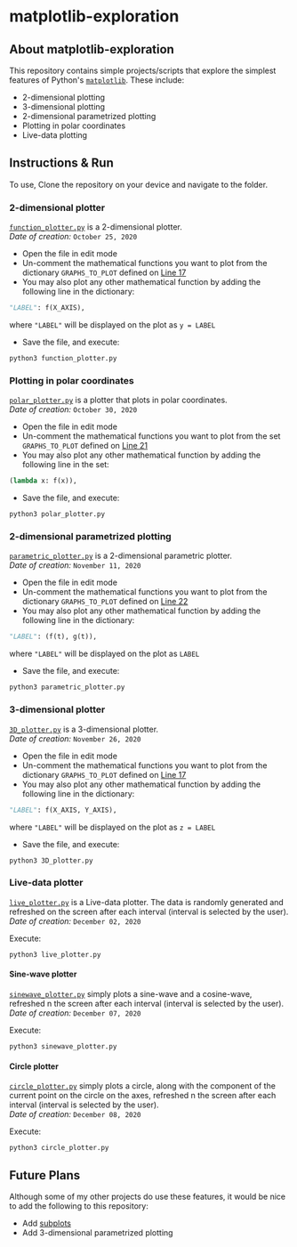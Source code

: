 # matplotlib-exploration

## About matplotlib-exploration

This repository contains simple projects/scripts that explore the simplest features of Python's [`matplotlib`](https://matplotlib.org/). These include:
- 2-dimensional plotting
- 3-dimensional plotting
- 2-dimensional parametrized plotting
- Plotting in polar coordinates
- Live-data plotting

## Instructions & Run

To use, Clone the repository on your device and navigate to the folder.

### 2-dimensional plotter

[`function_plotter.py`](https://github.com/divyajeettt/matplotlib-exploration/blob/main/function_plotter.py) is a 2-dimensional plotter. \
*Date of creation:* `October 25, 2020`
- Open the file in edit mode
- Un-comment the mathematical functions you want to plot from the dictionary `GRAPHS_TO_PLOT` defined on [Line 17](https://github.com/divyajeettt/matplotlib-exploration/blob/49c40730897c7d4ac72522f17db4d112c2012410/function_plotter.py#L17)
- You may also plot any other mathematical function by adding the following line in the dictionary:
```python
"LABEL": f(X_AXIS),
```
where `"LABEL"` will be displayed on the plot as `y = LABEL`
- Save the file, and execute:
```
python3 function_plotter.py
```

### Plotting in polar coordinates

[`polar_plotter.py`](https://github.com/divyajeettt/matplotlib-exploration/blob/main/polar_plotter.py) is a plotter that plots in polar coordinates. \
*Date of creation:* `October 30, 2020`
- Open the file in edit mode
- Un-comment the mathematical functions you want to plot from the set `GRAPHS_TO_PLOT` defined on [Line 21](https://github.com/divyajeettt/matplotlib-exploration/blob/49c40730897c7d4ac72522f17db4d112c2012410/polar_plotter.py#L21)
- You may also plot any other mathematical function by adding the following line in the set:
```python
(lambda x: f(x)),
```
- Save the file, and execute:
```
python3 polar_plotter.py
```

### 2-dimensional parametrized plotting

[`parametric_plotter.py`](https://github.com/divyajeettt/matplotlib-exploration/blob/main/parametric_plotter.py) is a 2-dimensional parametric plotter. \
*Date of creation:* `November 11, 2020`
- Open the file in edit mode
- Un-comment the mathematical functions you want to plot from the dictionary `GRAPHS_TO_PLOT` defined on [Line 22](https://github.com/divyajeettt/matplotlib-exploration/blob/49c40730897c7d4ac72522f17db4d112c2012410/parametric_plotter.py#L22)
- You may also plot any other mathematical function by adding the following line in the dictionary:
```python
"LABEL": (f(t), g(t)),
```
where `"LABEL"` will be displayed on the plot as `LABEL`
- Save the file, and execute:
```
python3 parametric_plotter.py
```

### 3-dimensional plotter

[`3D_plotter.py`](https://github.com/divyajeettt/matplotlib-exploration/blob/main/3D_plotter.py) is a 3-dimensional plotter. \
*Date of creation:* `November 26, 2020`
- Open the file in edit mode
- Un-comment the mathematical functions you want to plot from the dictionary `GRAPHS_TO_PLOT` defined on [Line 17](https://github.com/divyajeettt/matplotlib-exploration/blob/49c40730897c7d4ac72522f17db4d112c2012410/3D_plotter.py#L17)
- You may also plot any other mathematical function by adding the following line in the dictionary:
```python
"LABEL": f(X_AXIS, Y_AXIS),
```
where `"LABEL"` will be displayed on the plot as `z = LABEL`
- Save the file, and execute:
```
python3 3D_plotter.py
```

### Live-data plotter

[`live_plotter.py`](https://github.com/divyajeettt/matplotlib-exploration/blob/main/live_plotter.py) is a Live-data plotter. The data is randomly generated and refreshed on the screen after each interval (interval is selected by the user). \
*Date of creation:* `December 02, 2020`

Execute:
```
python3 live_plotter.py
```

#### Sine-wave plotter

[`sinewave_plotter.py`](https://github.com/divyajeettt/matplotlib-exploration/blob/main/sinwave_plotter.py) simply plots a sine-wave and a cosine-wave, refreshed n the screen after each interval (interval is selected by the user). \
*Date of creation:* `December 07, 2020`

Execute:
```
python3 sinewave_plotter.py
```

#### Circle plotter

[`circle_plotter.py`](https://github.com/divyajeettt/matplotlib-exploration/blob/main/circle_plotter.py) simply plots a circle, along with the component of the current point on the circle on the axes, refreshed n the screen after each interval (interval is selected by the user). \
*Date of creation:* `December 08, 2020`

Execute:
```
python3 circle_plotter.py
```

## Future Plans

Although some of my other projects do use these features, it would be nice to add the following to this repository:
- Add [subplots](https://matplotlib.org/stable/api/_as_gen/matplotlib.pyplot.subplot.html)
- Add 3-dimensional parametrized plotting
